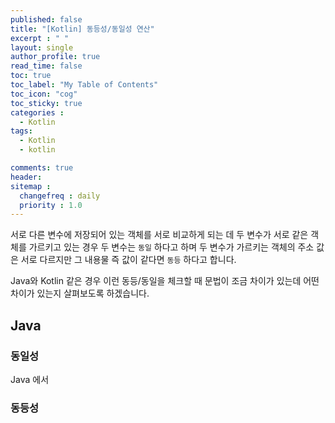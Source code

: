 ```yaml
---
published: false
title: "[Kotlin] 동등성/동일성 연산"
excerpt : " "
layout: single
author_profile: true
read_time: false
toc: true
toc_label: "My Table of Contents"
toc_icon: "cog"
toc_sticky: true
categories :
  - Kotlin
tags: 
  - Kotlin
  - kotlin

comments: true
header:
sitemap :
  changefreq : daily
  priority : 1.0
---
```


서로 다른 변수에 저장되어 있는 객체를 서로 비교하게 되는 데 두 변수가 서로 같은 객체를 가르키고 있는 경우 두 변수는 `동일` 하다고 하며 두 변수가 가르키는 객체의 주소 값은 서로 다르지만 그 내용물 즉 값이 같다면 `동등` 하다고 합니다.
  
Java와 Kotlin 같은 경우 이런 동등/동일을 체크할 때 문법이 조금 차이가 있는데 어떤 차이가 있는지 살펴보도록 하겠습니다.

## Java

### 동일성

Java 에서 

### 동등성
